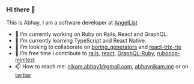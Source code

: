 ### Hi there 👋

This is Abhay, I am a software developer at [AngelList](https://angellist.com/)

- 🔭 I’m currently working on Ruby on Rails, React and GraphQL.
- 🌱 I’m currently learning TypeScript and React Native.
- 👯 I’m looking to collaborate on [boring_generators](https://github.com/abhaynikam/boring_generators) and [react-trix-rte](https://github.com/abhaynikam/react-trix-rte)
- 🤘 I’m free time I contribute to [rails](https://contributors.rubyonrails.org/contributors/abhay-nikam/commits), [react](https://reactjs.org/acknowledgements.html/), [GraphQL-Ruby](https://github.com/rmosolgo/graphql-ruby/graphs/contributors), [rubocop-minitest](https://github.com/rubocop-hq/rubocop-minitest/graphs/contributors)
- 📫 How to reach me: [nikam.abhay1@gmail.com](mailto:nikam.abhay1@gmail.com), [abhaynikam.me](abhaynikam.me) or on [twitter](https://twitter.com/abhaynikam13)
